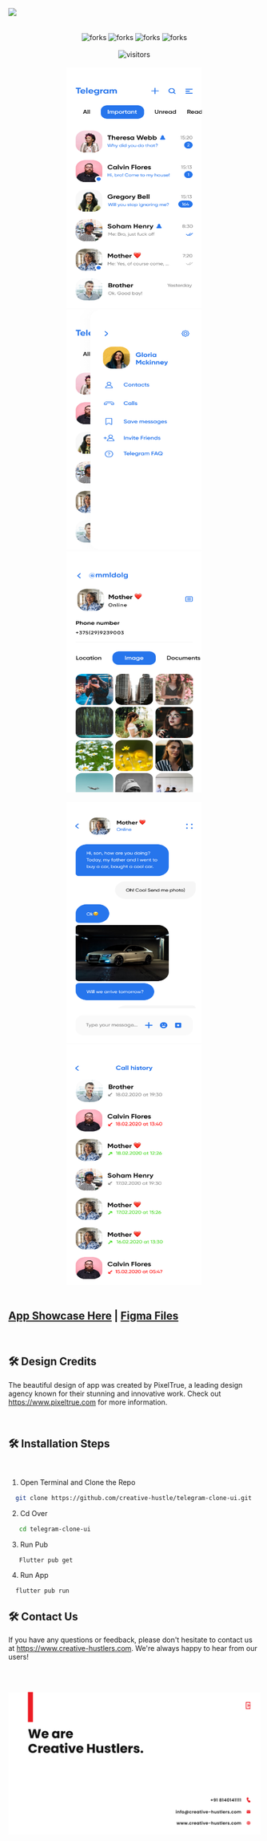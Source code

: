 ![](https://socialify.git.ci/creative-hustle/telegram-clone-ui/image?forks=1&logo=https%3A%2F%2Fgithub.com%2Fcreative-hustle%2Ftelegram-clone-ui%2Fblob%2Fmain%2Fmedia%2Flogo.png%3Fraw%3Dtrue&name=1&pulls=1&stargazers=1&theme=Light)

<br/>

<!-------------Swags------------------------->

<div align="center">


<img src="https://forthebadge.com/images/badges/built-with-love.svg" alt=" forks"/>
<img src="https://forthebadge.com/images/badges/built-by-developers.svg" alt=" forks"/>
<img src="https://forthebadge.com/images/badges/makes-people-smile.svg" alt=" forks"/>
<img src="https://forthebadge.com/images/badges/powered-by-coffee.svg" alt=" forks"/>

</div>
<br/>
<div align="center">
<img src="https://komarev.com/ghpvc/?username=CH-telegram-clone-ui&style=for-the-badge&label=EXPLORED+BY&color=brightgreen" height="35" alt="visitors"/>
</div>

<div align="center">


<br>
  <tr>
    <td><img src="https://github.com/creative-hustle/telegram-clone-ui/blob/main/media/1.png?raw=true" width=270 height=480></td>
    <td><img src="https://github.com/creative-hustle/telegram-clone-ui/blob/main/media/2.png?raw=true" width=270 height=480></td>
    <td><img src="https://github.com/creative-hustle/telegram-clone-ui/blob/main/media/3.png?raw=true" width=270 height=480></td>
  </tr>
  <br>
  <br>
   <tr>
    <td><img src="https://github.com/creative-hustle/telegram-clone-ui/blob/main/media/4.png?raw=true" width=270 height=480></td>
    <td><img src="https://github.com/creative-hustle/telegram-clone-ui/blob/main/media/5.png?raw=true" width=270 height=480></td>
  </tr>
</div>
<br/>


## [App Showcase Here](https://play.google.com/store/apps/details?id=com.ch.telegram_ui) | [Figma Files](https://www.figma.com/file/vHaiamZRU398p2zxjWCG6p/telegram-app-ui-kit-for-figma?node-id=0%3A1&t=nn6w8rB7PQKQjiKz-1)


<br/>

## 🛠️ Design Credits

The beautiful design of app was created by PixelTrue, a leading design agency known for their stunning and innovative work. Check out https://www.pixeltrue.com for more information.
<!-- ## [PixelTrue](https://www.pixeltrue.com/) -->


<br/>

## 🛠️ Installation Steps


<br/>


1. Open Terminal and Clone the Repo

```bash
  git clone https://github.com/creative-hustle/telegram-clone-ui.git
```
2. Cd Over

```bash
   cd telegram-clone-ui
```
3. Run Pub
```
   Flutter pub get
```
4. Run App
```
  flutter pub run
```

## 🛠️ Contact Us
If you have any questions or feedback, please don't hesitate to contact us at https://www.creative-hustlers.com. We're always happy to hear from our users!

<br/>
<br/>

![](https://github.com/creative-hustle/telegram-clone-ui/blob/main/media/banner.png?raw=true)